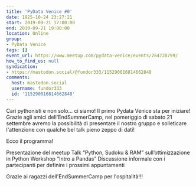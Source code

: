```yaml
---
title: 'PyData Venice #0'
date: 1925-10-24 23:27:21
start: 2019-09-21 17:00:00
end: 2019-09-21 19:00:00
location: Online
group:
- PyData Venice
tags: []
event_url: https://www.meetup.com/pydata-venice/events/264720799/
how_to_find_us: null
syndication:
- https://mastodon.social/@fundor333/115290016814662848
comments:
  host: mastodon.social
  username: fundor333
  id: '115290016814662848'
---
```


Cari pythonisti e non solo... ci siamo! Il primo Pydata Venice sta per iniziare! Grazie agli amici dell'EndSummerCamp, nel pomeriggio di sabato 21 settembre avremo la possibilità di presentare il nostro gruppo e solleticare l'attenzione con qualche bel talk pieno zeppo di dati!

Ecco il programma!

Presentazione del meetup
Talk “Python, Sudoku & RAM” sull’ottimizzazione in Python
Workshop “Intro a Pandas”
Discussione informale con i partecipanti per definire i prossimi appuntamenti

Grazie ai ragazzi dell'EndSummerCamp per l'ospitalità!!!

